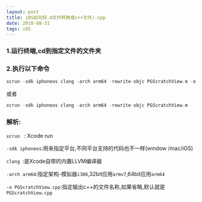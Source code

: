 ```yaml
---
layout: post
title: iOS如何将.m文件转换成c++文件/.cpp
date: 2018-08-31
tags: iOS
---
```


### 1.运行终端,cd到指定文件的文件夹
###  2.执行以下命令
```swift
xcrun -sdk iphoneos clang -arch arm64 -rewrite-objc PGScratchView.m -o PGScratchView.cpp
```
或者
```swift
xcrun -sdk iphoneos clang -arch arm64 -rewrite-objc PGScratchView.m
````
### 解析:
`xcrun ` : Xcode run

`-sdk iphoneos`:用来指定平台,不同平台支持的代码也不一样(window /mac/iOS)

`clang `:是Xcode自带的内置LLVM编译器

`-arch arm64`:指定架构-模拟器`i386`,32bit应用`armv7`,64bit应用`arm64`

`-o PGScratchView.cpp`:指定输出c++的文件名称,如果省略,默认就是` PGScratchView.cpp`
